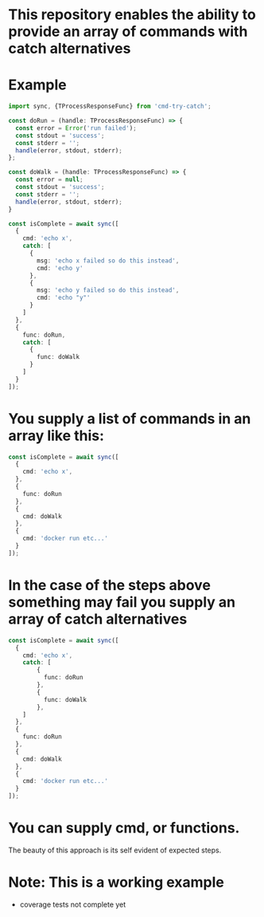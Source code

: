 # This repository enables the ability to provide an array of commands with catch alternatives
# Example

```typescript
import sync, {TProcessResponseFunc} from 'cmd-try-catch';

const doRun = (handle: TProcessResponseFunc) => {
  const error = Error('run failed');
  const stdout = 'success';
  const stderr = '';
  handle(error, stdout, stderr);
};

const doWalk = (handle: TProcessResponseFunc) => {
  const error = null;
  const stdout = 'success';
  const stderr = '';
  handle(error, stdout, stderr);
}

const isComplete = await sync([
  {
    cmd: 'echo x',
    catch: [
      {
        msg: 'echo x failed so do this instead',
        cmd: 'echo y'
      },
      {
        msg: 'echo y failed so do this instead',
        cmd: 'echo "y"'
      }
    ]
  },
  {
    func: doRun,
    catch: [
      {
        func: doWalk
      }
    ]
  }
]);
```

# You supply a list of commands in an array like this:
```typescript
const isComplete = await sync([
  {
    cmd: 'echo x',
  },
  {
    func: doRun
  },
  {
    cmd: doWalk
  },
  {
    cmd: 'docker run etc...'
  }
]);
```

# In the case of the steps above something may fail you supply an array of catch alternatives
```typescript
const isComplete = await sync([
  {
    cmd: 'echo x',
    catch: [
        {
          func: doRun
        },
        {
          func: doWalk
        },   
    ]
  },
  {
    func: doRun
  },
  {
    cmd: doWalk
  },
  {
    cmd: 'docker run etc...'
  }
]);
```

# You can supply cmd, or functions.
The beauty of this approach is its self evident of expected steps.

# Note: This is a working example
- coverage tests not complete yet
